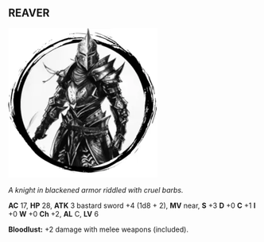 ## REAVER

![](images/reaver.webp)

_A knight in blackened armor riddled with cruel barbs._

**AC** 17, **HP** 28, **ATK** 3 bastard sword +4 (1d8 + 2), **MV** near, **S** +3 **D** +0 **C** +1 **I** +0 **W** +0 **Ch** +2, **AL** C, **LV** 6

**Bloodlust:** +2 damage with melee weapons (included).

